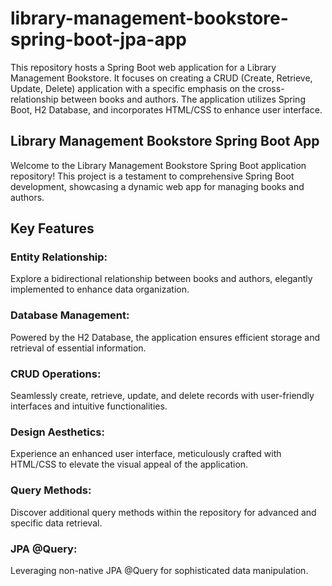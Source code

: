 # library-management-bookstore-spring-boot-jpa-app
This repository hosts a Spring Boot web application for a Library Management Bookstore. It focuses on creating a CRUD (Create, Retrieve, Update, Delete) application with a specific emphasis on the cross-relationship between books and authors. The application utilizes Spring Boot, H2 Database, and incorporates HTML/CSS to enhance user interface.


<h2> Library Management Bookstore Spring Boot App </h2>
Welcome to the Library Management Bookstore Spring Boot application repository! This project is a testament to comprehensive Spring Boot development, showcasing a dynamic web app for managing books and authors.

<h2>Key Features</h3>
<h3>Entity Relationship:</h3> Explore a bidirectional relationship between books and authors, elegantly implemented to enhance data organization. 

<h3>Database Management:</h3> Powered by the H2 Database, the application ensures efficient storage and retrieval of essential information.

<h3>CRUD Operations:</h3> Seamlessly create, retrieve, update, and delete records with user-friendly interfaces and intuitive functionalities.

<h3>Design Aesthetics:</h3> Experience an enhanced user interface, meticulously crafted with HTML/CSS to elevate the visual appeal of the application.

<h3>Query Methods:</h3> Discover additional query methods within the repository for advanced and specific data retrieval.

<h3>JPA @Query:</h3> Leveraging non-native JPA @Query for sophisticated data manipulation.
